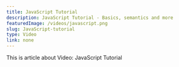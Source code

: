 ```yaml
---
title: JavaScript Tutorial
description: JavaScript Tutorial - Basics, semantics and more
featuredImage: /videos/javascript.png
slug: JavaScript-tutorial
type: Video
link: none
---
```


This is article about Video: JavaScript Tutorial